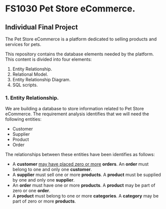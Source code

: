 # FS1030 Pet Store eCommerce.
## Individual Final Project

The Pet Store eCommerce is a platform dedicated to selling products and services
for pets.

This repository contains the database elements needed by the platform. This
content is divided into four elements:
1. Entity Relationship.
2. Relational Model.
3. Entity Relationship Diagram.
4. SQL scripts.

### 1. Entity Relationship.

We are building a database to store information related to Pet Store eCommerce.
The requirement analysis identifies that we will need the following entities:
- Customer
- Supplier
- Product
- Order

The relationships between these entities have been identifies as follows:
- A **customer** <u>may have placed zero or more</u> **orders**. An **order** must belong to one and only one **customer**.
- A **supplier** must sell one or more **products**. A **product** must be supplied by one and only one **supplier**.
- An **order** must have one or more **products**. A **product** may be part of zero or one **order**.
- A **product** must belong to one or more **categories**. A **category** may be part of zero or more **products**.